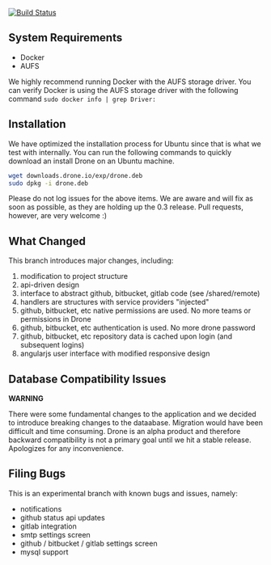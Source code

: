 [![Build Status](http://test.drone.io/v1/badge/github.com/bradrydzewski/drone/status.svg?branch=exp)](http://test.drone.io/github.com/bradrydzewski/drone)


## System Requirements

* Docker
* AUFS

We highly recommend running Docker with the AUFS storage driver. You can verify Docker is using
the AUFS storage driver with the following command `sudo docker info | grep Driver:`

## Installation

We have optimized the installation process for Ubuntu since that is what we test with internally. You can run the following commands to quickly download an install Drone on an Ubuntu machine.

```sh
wget downloads.drone.io/exp/drone.deb
sudo dpkg -i drone.deb
```

Please do not log issues for the above items. We are aware and will fix as soon as possible, as they are holding up the 0.3 release. Pull requests, however, are very welcome :)

## What Changed

This branch introduces major changes, including:

1. modification to project structure
2. api-driven design
3. interface to abstract github, bitbucket, gitlab code (see /shared/remote)
4. handlers are structures with service providers "injected"
5. github, bitbucket, etc native permissions are used. No more teams or permissions in Drone
6. github, bitbucket, etc authentication is used. No more drone password
7. github, bitbucket, etc repository data is cached upon login (and subsequent logins)
8. angularjs user interface with modified responsive design

## Database Compatibility Issues

**WARNING**

There were some fundamental changes to the application and we decided to introduce breaking changes to the dataabase. Migration would have been difficult and time consuming. Drone is an alpha product and therefore backward compatibility is not a primary goal until we hit a stable release. Apologizes for any inconvenience.

## Filing Bugs

This is an experimental branch with known bugs and issues, namely:

* notifications
* github status api updates
* gitlab integration
* smtp settings screen
* github / bitbucket / gitlab settings screen
* mysql support
